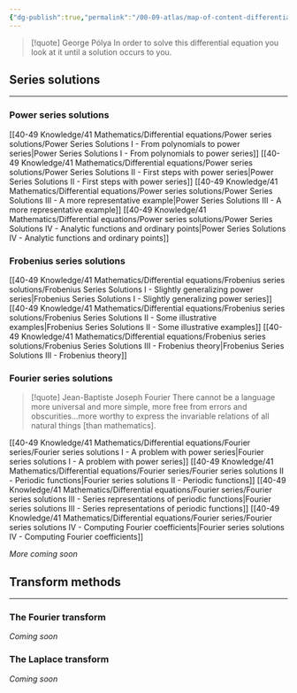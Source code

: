 ```yaml
---
{"dg-publish":true,"permalink":"/00-09-atlas/map-of-content-differential-equations/","updated":"2025-08-02T15:52:21-07:00"}
---
```


> [!quote] George Pólya
>  In order to solve this differential equation you look at it until a solution occurs to you.

## Series solutions
---

### Power series solutions

[[40-49 Knowledge/41 Mathematics/Differential equations/Power series solutions/Power Series Solutions I - From polynomials to power series\|Power Series Solutions I - From polynomials to power series]]
[[40-49 Knowledge/41 Mathematics/Differential equations/Power series solutions/Power Series Solutions II - First steps with power series\|Power Series Solutions II - First steps with power series]]
[[40-49 Knowledge/41 Mathematics/Differential equations/Power series solutions/Power Series Solutions III - A more representative example\|Power Series Solutions III - A more representative example]]
[[40-49 Knowledge/41 Mathematics/Differential equations/Power series solutions/Power Series Solutions IV - Analytic functions and ordinary points\|Power Series Solutions IV - Analytic functions and ordinary points]]

### Frobenius series solutions

[[40-49 Knowledge/41 Mathematics/Differential equations/Frobenius series solutions/Frobenius Series Solutions I - Slightly generalizing power series\|Frobenius Series Solutions I - Slightly generalizing power series]]
[[40-49 Knowledge/41 Mathematics/Differential equations/Frobenius series solutions/Frobenius Series Solutions II - Some illustrative examples\|Frobenius Series Solutions II - Some illustrative examples]]
[[40-49 Knowledge/41 Mathematics/Differential equations/Frobenius series solutions/Frobenius Series Solutions III - Frobenius theory\|Frobenius Series Solutions III - Frobenius theory]]

### Fourier series solutions

> [!quote] Jean-Baptiste Joseph Fourier
> There cannot be a language more universal and more simple, more free from errors and obscurities...more worthy to express the invariable relations of all natural things [than mathematics].

[[40-49 Knowledge/41 Mathematics/Differential equations/Fourier series/Fourier series solutions I - A problem with power series\|Fourier series solutions I - A problem with power series]]
[[40-49 Knowledge/41 Mathematics/Differential equations/Fourier series/Fourier series solutions II - Periodic functions\|Fourier series solutions II - Periodic functions]]
[[40-49 Knowledge/41 Mathematics/Differential equations/Fourier series/Fourier series solutions III - Series representations of periodic functions\|Fourier series solutions III - Series representations of periodic functions]]
[[40-49 Knowledge/41 Mathematics/Differential equations/Fourier series/Fourier series solutions IV - Computing Fourier coefficients\|Fourier series solutions IV - Computing Fourier coefficients]]

*More coming soon*

## Transform methods
---

### The Fourier transform

*Coming soon*

### The Laplace transform

*Coming soon*